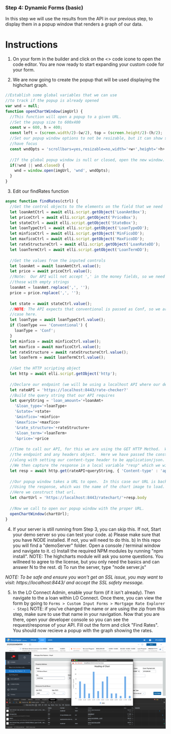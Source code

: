 ### Step 4: Dynamic Forms (basic)
In this step we will use the results from the API in our previous step, to display them in a popup window that renders a graph of our data.

# Instructions
1. On your form in the builder and click on the <> code icone to open the code editor.  You are now ready to start expanding your custom code for your form.  

2. We are now going to create the popup that will be used displaying the highchart graph.
```javascript
//Establish some global variables that we can use 
//to track if the popup is already opened
var wnd = null;
function openChartWindow(imgUrl) {
  //This function will open a popup to a given URL.
  //Set the popup size to 600x400  
  const w = 600, h = 400;
  const left = (screen.width/2)-(w/2), top = (screen.height/2)-(h/2);
  //Set our popup window options to not be resizable, but it can show scrollbars and should
  //have focus
  const wndOpts = 'scrollbars=yes,resizable=no,width='+w+',height='+h+',top='+top+',left='+left+',modal=yes,dialog=yes,alwaysRaised=yes';

  //If the global popup window is null or closed, open the new window.
  if(!wnd || wnd.closed) {
    wnd = window.open(imgUrl, 'wnd', wndOpts);
  }
}
```

3. Edit our findRates function 
```javascript
async function findRates(ctrl) { 
  //Get the control objects to the elements on the field that we need
  let loanAmtCtrl = await elli.script.getObject('LoanAmtBox');
  let priceCtrl = await elli.script.getObject('PriceBox');
  let stateCtrl = await elli.script.getObject('StateBox');
  let loanTypeCtrl = await elli.script.getObject('LoanTypeDD');
  let minficoCtrl = await elli.script.getObject('MinFicoDD');
  let maxficoCtrl = await elli.script.getObject('MaxFicoDD');
  let rateStructureCtrl = await elli.script.getObject('LoanRateDD');
  let loanTermCtrl = await elli.script.getObject('LoanTermDD');

  //Get the values from the inputed controls  
  let loanAmt = await loanAmtCtrl.value();
  let price = await priceCtrl.value();
  //Note:  Our API will not accept ',' in the money fields, so we need to replace 
  //those with empty strings
  loanAmt = loanAmt.replace(',', '');
  price = price.replace(',', '');
  
  let state = await stateCtrl.value();
  //NOTE: The API expects that conventional is passed as Conf, so we are handling that
  //case here.
  let loanType = await loanTypeCtrl.value();
  if (loanType === 'Conventional') {
    loanType = 'Conf';
  }
  let minfico = await minficoCtrl.value();
  let maxfico = await maxficoCtrl.value();
  let rateStructure = await rateStructureCtrl.value();
  let loanTerm = await loanTermCtrl.value();

  //Get the HTTP scripting object  
  let http = await elli.script.getObject('http');
  
  //Declare our endpoint (we will be using a localhost API where our demoServer will be running)
  let rateAPI = 'https://localhost:8443/rate-checker?'
  //Build the query string that our API requires
  let queryString = 'loan_amount='+loanAmt+
    '&loan_type='+loanType+
    '&state='+state+
    '&minfico='+minfico+
    '&maxfico='+maxfico+
    '&rate_structure='+rateStructure+
    '&loan_term='+loanTerm+
    '&price='+price

  //Time to call our API, for this we are using the GET HTTP Method.  Which requires us to pass in 
  //the endpoint and any headers object.  Here we have passed the constructed API Endpoint + query params
  //along with setting our content-type header to be application/json.  
  //We then capture the response in a local variable "resp" which we will use later.
  let resp = await http.get(rateAPI+queryString, { 'Content-type' : 'application/json' });

  //Our popup window takes a URL to open.  In this case our URL is back to our demo server
  //Using the response, which was the name of the chart image to load.
  //Here we construct that url.
  let chartUrl = 'https://localhost:8443/ratechart/'+resp.body

  //Now we call to open our popup window with the proper URL.
  openChartWindow(chartUrl);
}
```
4. If your server is still running from Step 3, you can skip this.  If not, Start your demo server so you can test your code.
	a) Please make sure that you have NODE installed.  If not, you will need to do this.
	b) In this repo you will find a "demoServer" folder.  Open a console / terminal window and navigate to it.
	c) Install the required NPM modules by running "npm install".  NOTE:  The highcharts module will ask you some questions.  You willneed to agree to the license, but you only need the basics and can answer N to the rest.
	d) To run the server, type "node server.js"

_NOTE: To be safe and ensure you won't get an SSL issue, you may want to visit: https://localhost:8443/ and accept the SSL safety message._

5.  In the LO Connect Admin, enable your form (if it isn't already).  Then navigate to the a loan within LO Connect.  Once there, you can view the form by going to `Forms > Custom Input Forms > Mortgage Rate Explorer - Step1` NOTE: if you've changed the name or are using the zip from this step, make sure to use that name in your navigation.  Now that you are there, open your developer console so you can see the request/response of your API.  Fill out the form and click "Find Rates".  You should now recieve a popup with the graph showing the rates.

![Alt text](./step4.png?raw=true)
